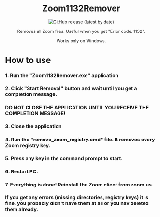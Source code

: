 <h1 align="center">Zoom1132Remover</h1>
<p align="center"><img alt="GitHub release (latest by date)" src="https://img.shields.io/github/v/release/bigos2012/Zoom1132Remover?style=plastic"></p>

<p align="center">Removes all Zoom files. Useful when you get "Error code: 1132".
<p align="center">Works only on Windows.

# How to use
### 1. Run the "Zoom1132Remover.exe" application
### 2. Click "Start Removal" button and wait until you get a completion message.
### DO NOT CLOSE THE APPLICATION UNTIL YOU RECEIVE THE COMPLETION MESSAGE!
### 3. Close the application
### 4. Run the "remove_zoom_registry.cmd" file. It removes every Zoom registry key.
### 5. Press any key in the command prompt to start.
### 6. Restart PC.
### 7. Everything is done! Reinstall the Zoom client from zoom.us.

### If you get any errors (missing directories, registry keys) it is fine. you probably didn't have them at all or you hav deleted them already.
